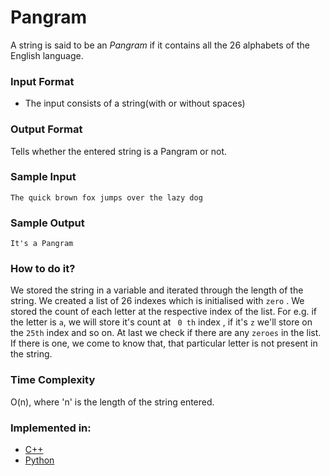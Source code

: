 # Pangram
  A string is said to be an *Pangram* if it contains all the 26 alphabets of the English language.

### Input Format
- The input consists of a string(with or without spaces)

 ### Output Format

   Tells whether the entered string is a Pangram or not.

### Sample Input

```
The quick brown fox jumps over the lazy dog

```
### Sample Output

``` 
It's a Pangram 
```
### How to do it?

We stored the string in a variable and iterated through the length of the string. We created a list of 26 indexes which is initialised with ```zero``` . We stored the count of each letter at the respective index of the list. For e.g. if the letter is ```a```, we will store it's count at ``` 0 th``` index , if it's ```z``` we'll store on the ```25th``` index and so on. At last we check if there are any ```zeroes``` in the list. If there is one, we come to know that, that particular letter is not present in the string.

### Time Complexity
  O(n), where 'n' is the length of the string entered.

### Implemented in:

 - [C++](Anagram.cpp)
 - [Python](Anagram.py)

